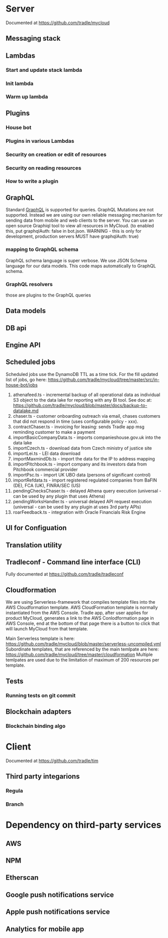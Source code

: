# Server
Documented at https://github.com/tradle/mycloud

## Messaging stack 
## Lambdas 
### Start and update stack lambda 

### Init lambda 
### Warm up lambda 
## Plugins 
### House bot
### Plugins in various Lambdas
### Security on creation or edit of resources
### Security on reading resources
### How to write a plugin 
## GraphQL
Standard [GraphQL](https://graphql.org/code/) is supported for queries. GraphQL Mutations are not supported. Instead we are using our own reliable messaging mechanism for sending data from mobile and web clients to the server. 
You can use an open source Graphiql tool to view all resources in MyCloud. 
(to enabled this, put graphqlAuth: false in bot.json. WARNING - this is only for development, production  servers MUST have graphqlAuth: true)
### mapping to GraphQL schema
GraphQL schema language is super verbose. We use JSON Schema language for our data models. 
This code maps automatically to GraphQL schema. 
### GraphQL resolvers
those are plugins to the GraphQL queries
## Data models
## DB api 
## Engine API
## Scheduled jobs
Scheduled jobs use the DynamoDB TTL as a time tick. 
For the fill updated list of jobs, go here:
https://github.com/tradle/mycloud/tree/master/src/in-house-bot/jobs

1. athenafeed.ts             - incremental backup of all operational data as individual S3 object to the data lake for reporting with any BI tool. See doc at: https://github.com/tradle/mycloud/blob/master/docs/backup-to-datalake.md
1. chaser.ts                 - customer onboarding outreach via email, chases customers that did not respond in time (uses configurable policy - xxx).
1. contractChaser.ts         - invoicing for leasing: sends Tradle app msg reminding customer to make a payment
1. importBasicCompanyData.ts - imports companieshouse.gov.uk into the data lake
1. importCzech.ts            - download data from Czech ministry of justice site 
1. importLei.ts              - LEI data download
1. importMaxmindDb.ts        - import the data for the IP to address mapping
1. importPitchbook.ts        - import company and its investors data from Pitchbook commercial provider
1. importPsc.ts              - import UK UBO data (persons of significant control)
1. importRefdata.ts          - import registered regulated companies from BaFIN (DE), FCA (UK), FINRA/SEC (US)
1. pendingChecksChaser.ts    - delayed Athena query execution (universal - can be used by any plugin that uses Athena)
1. pendingWorksHandler.ts    - universal delayed API request execution (universal - can be used by any plugin at uses 3rd party APIs)
1. roarFeedback.ts           - integration with Oracle Financials Risk Engine


## UI for Configuation
## Translation utility
## Tradleconf - Command line interface (CLI) 
Fully documented at https://github.com/tradle/tradleconf

## Cloudformation 
We are using Serverless-framework that compiles template files into the AWS Cloudformation template.
AWS CloudFormation template is normally instantiated from the AWS Console. Tradle app, after user applies for product MyCloud, generates a link to the AWS Conlodformation page in AWS Console, end at the bottom of that page there is a button to click that will launch MyCloud from that template.

Main Serverless template is here: https://github.com/tradle/mycloud/blob/master/serverless-uncompiled.yml
Subordinate templates, that are referenced by the main temlpate are here: https://github.com/tradle/mycloud/tree/master/cloudformation
Multiple temlpates are used due to the limitation of maximum of 200 resources per template.

## Tests
### Running tests on git commit
## Blockchain adapters
### Blockchain binding algo

# Client
Documented at https://github.com/tradle/tim

## Third party integarions
### Regula
### Branch

# Dependency on third-party services
## AWS
## NPM
## Etherscan
## Google push notifications service
## Apple push notifications service
## Analytics for mobile app
